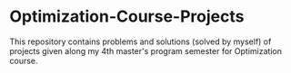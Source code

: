 # Optimization-Course-Projects
This repository contains problems and solutions (solved by myself) of projects given along my 4th master's program semester for Optimization course.  
